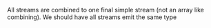 All streams are combined to one final simple stream (not an array like combining). We should have all streams emit the same type